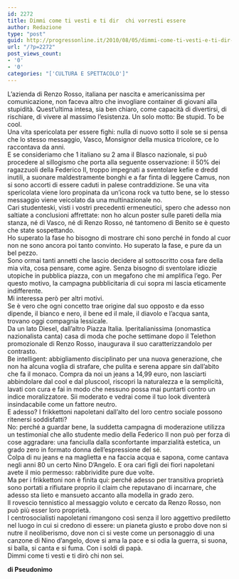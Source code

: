 ```yaml
---
id: 2272
title: Dimmi come ti vesti e ti dir  chi vorresti essere
author: Redazione
type: "post"
guid: http://progressonline.it/2010/08/05/dimmi-come-ti-vesti-e-ti-dir-chi-vorresti-essere/
url: "/?p=2272"
post_views_count:
- '0'
- '0'
categories: "['CULTURA E SPETTACOLO']"
---
```


L’azienda di Renzo Rosso, italiana per nascita e americanissima per comunicazione, non faceva altro che invogliare container di giovani alla stupidità. Quest’ultima intesa, sia ben chiaro, come capacità di divertirsi, di rischiare, di vivere al massimo l’esistenza. Un solo motto: Be stupid. To be cool.  
Una vita spericolata per essere fighi: nulla di nuovo sotto il sole se si pensa che lo stesso messaggio, Vasco, Monsignor della musica tricolore, ce lo raccontava da anni.   
E se consideriamo che 1 italiano su 2 ama il Blasco nazionale, si può procedere al sillogismo che porta alla seguente osservazione: il 50% dei ragazzuoli della Federico II, troppo impegnati a sventolare kefie e dredd inutili, a suonare maldestramente bonghi e a far finta di leggere Camus, non si sono accorti di essere caduti in palese contraddizione. Se una vita spericolata viene loro propinata da un’icona rock va tutto bene, se lo stesso messaggio viene veicolato da una multinazionale no.  
Cari studenteski, visti i vostri precedenti ermeneutici, spero che adesso non saltiate a conclusioni affrettate: non ho alcun poster sulle pareti della mia stanza, né di Vasco, né di Renzo Rosso, né tantomeno di Benito se è questo che state sospettando.   
Ho superato la fase ho bisogno di mostrare chi sono perché in fondo al cuor non ne sono ancora poi tanto convinto. Ho superato la fase, e pure da un bel pezzo.  
Sono ormai tanti annetti che lascio decidere al sottoscritto cosa fare della mia vita, cosa pensare, come agire. Senza bisogno di sventolare idiozie utopiche in pubblica piazza, con un megafono che mi amplifica l’ego. Per questo motivo, la campagna pubblicitaria di cui sopra mi lascia eticamente indifferente.   
Mi interessa però per altri motivi.   
Se è vero che ogni concetto trae origine dal suo opposto e da esso dipende, il bianco e nero, il bene ed il male, il diavolo e l’acqua santa, trovano oggi compagnia lessicale.   
Da un lato Diesel, dall’altro Piazza Italia. Iperitalianissima (onomastica nazionalista canta) casa di moda che poche settimane dopo il Telethon promozionale di Renzo Rosso, inaugurava il suo caratterizzandolo per contrasto.  
Be intelligent: abbigliamento disciplinato per una nuova generazione, che non ha alcuna voglia di strafare, che pulita e serena appare sin dall’abito che fa il monaco. Compra da noi un jeans a 14,99 euro, non lasciarti abbindolare dal cool e dal pluscool, riscopri la naturalezza e la semplicità, lavati con cura e fai in modo che nessuno possa mai puntarti contro un indice moralizzatore. Sii moderato e vedrai come il tuo look diventerà insindacabile come un fattore neutro.  
E adesso? I frikkettoni napoletani dall’alto del loro centro sociale possono ritenersi soddisfatti?  
No: perché a guardar bene, la suddetta campagna di moderazione utilizza un testimonial che allo studente medio della Federico II non può per forza di cose aggradare: una fanciulla dalla sconfortante imparzialità estetica, un grado zero in formato donna dell’espressione del sé.   
Colpa di nu jeans e na maglietta e na faccia acqua e sapona, come cantava negli anni 80 un certo Nino D’Angelo. E ora cari figli dei fiori napoletani avete il mio permesso: rabbrividite pure due volte.  
Ma per i frikkettoni non è finita qui: perché adesso per transitiva proprietà sono portati a rifiutare proprio il claim che reputavano di incarnare, che adesso sta lieto e mansueto accanto alla modella in grado zero.  
Il rovescio tennistico al messaggio voluto e cercato da Renzo Rosso, non può più esser loro proprietà.   
I centrosocialisti napoletani rimangono così senza il loro aggettivo prediletto nel luogo in cui si credono di essere: un pianeta giusto e probo dove non si nutre il neoliberismo, dove non ci si veste come un personaggio di una canzone di Nino d’angelo, dove si ama la pace e si odia la guerra, si suona, si balla, si canta e si fuma. Con i soldi di papà.  
Dimmi come ti vesti e ti dirò chi non sei.

 **di Pseudonimo**
